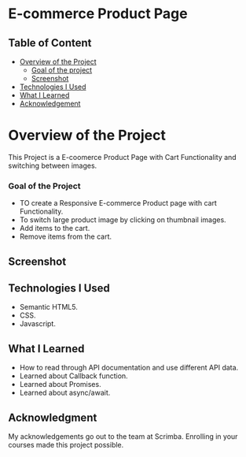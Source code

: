 # E-commerce Product Page
 
 ## Table of Content

 * [Overview of the Project](#overview-of-the-project)
      * [Goal of the project](#goal-of-the-project)
      * [Screenshot](#screenshot)
 * [Technologies I Used](#technologies-i-used)
 * [What I Learned](#what-i-learned) 
 * [Acknowledgement](#acknowledgement)

# Overview of the Project
This Project is a E-coomerce Product Page with Cart Functionality and switching between images.

### Goal of the Project
* TO create a Responsive E-commerce Product page with cart Functionality.
* To switch large product image by clicking on thumbnail images.
* Add items to the cart.
* Remove items from the cart.

## Screenshot



## Technologies I Used
* Semantic HTML5.
* CSS.
* Javascript.

## What I Learned
* How to read through API documentation and use different API data.
* Learned about Callback function.
* Learned about Promises.
* Learned about async/await.

## Acknowledgment
   My acknowledgements go out to the team at Scrimba. Enrolling in your courses made this project possible.

